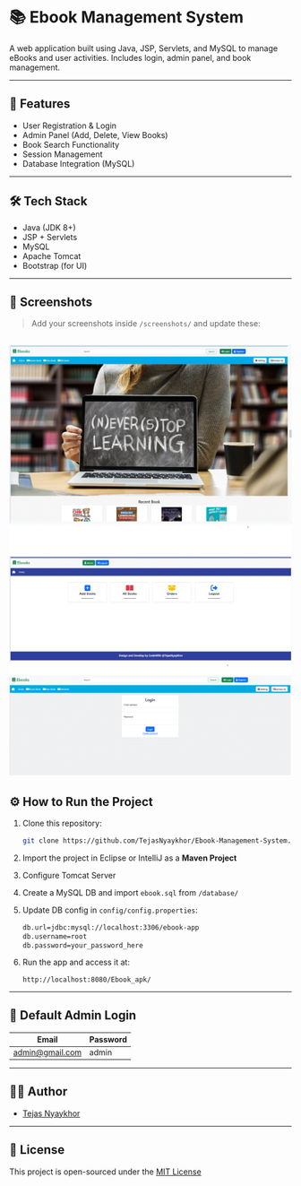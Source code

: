 # 📚 Ebook Management System

A web application built using Java, JSP, Servlets, and MySQL to manage eBooks and user activities. Includes login, admin panel, and book management.

---

## 🚀 Features

- User Registration & Login
- Admin Panel (Add, Delete, View Books)
- Book Search Functionality
- Session Management
- Database Integration (MySQL)

---

## 🛠️ Tech Stack

- Java (JDK 8+)
- JSP + Servlets
- MySQL
- Apache Tomcat
- Bootstrap (for UI)

---

## 📸 Screenshots

> Add your screenshots inside `/screenshots/` and update these:

![Home Page](screenshots/Homepage.gif)
![Admin Panel](screenshots/Adminpage.gif)
![Login Page](screenshots/loginPage.gif)
---

## ⚙️ How to Run the Project

1. Clone this repository:
   ```bash
   git clone https://github.com/TejasNyaykhor/Ebook-Management-System.git
   ```

2. Import the project in Eclipse or IntelliJ as a **Maven Project**

3. Configure Tomcat Server

4. Create a MySQL DB and import `ebook.sql` from `/database/`

5. Update DB config in `config/config.properties`:
   ```properties
   db.url=jdbc:mysql://localhost:3306/ebook-app
   db.username=root
   db.password=your_password_here
   ```

6. Run the app and access it at:
   ```
   http://localhost:8080/Ebook_apk/
   ```

---

## 🔐 Default Admin Login

| Email           | Password |
|----------------|----------|
| admin@gmail.com | admin    |

---

## 🧑‍💻 Author

- [Tejas Nyaykhor](https://github.com/TejasNyaykhor)

---

## 📄 License

This project is open-sourced under the [MIT License](LICENSE)
